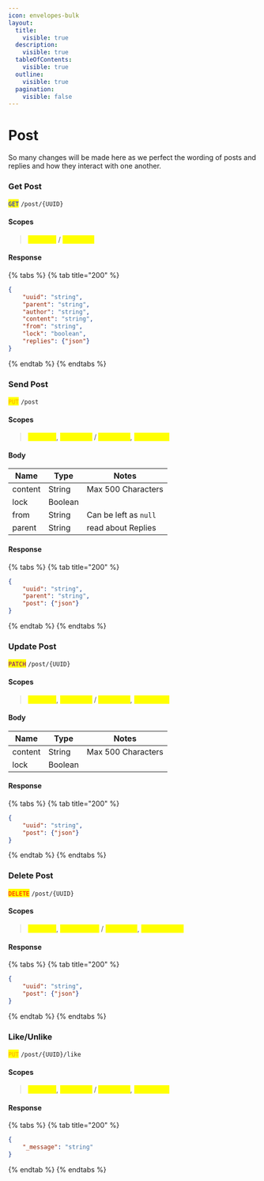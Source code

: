 ```yaml
---
icon: envelopes-bulk
layout:
  title:
    visible: true
  description:
    visible: true
  tableOfContents:
    visible: true
  outline:
    visible: true
  pagination:
    visible: false
---
```


# Post

So many changes will be made here as we perfect the wording of posts and replies and how they interact with one another.

### Get Post

<mark style="color:blue;">`GET`</mark> `/post/{UUID}`

#### Scopes

> <mark style="color:yellow;">`post.get`</mark> / <mark style="color:yellow;">`reply.get`</mark>

#### Response

{% tabs %}
{% tab title="200" %}
```json
{
    "uuid": "string",
    "parent": "string",
    "author": "string",
    "content": "string",
    "from": "string",
    "lock": "boolean",
    "replies": {"json"}
}
```
{% endtab %}
{% endtabs %}

### Send Post

<mark style="color:orange;">`PUT`</mark> `/post`

#### Scopes

> <mark style="color:yellow;">`post.get`</mark>, <mark style="color:yellow;">`post.send`</mark> / <mark style="color:yellow;">`reply.get`</mark>, <mark style="color:yellow;">`reply.post`</mark>

#### Body

| Name    | Type    | Notes                 |
| ------- | ------- | --------------------- |
| content | String  | Max 500 Characters    |
| lock    | Boolean |                       |
| from    | String  | Can be left as `null` |
| parent  | String  | read about Replies    |

#### Response

{% tabs %}
{% tab title="200" %}
```json
{
    "uuid": "string",
    "parent": "string",
    "post": {"json"}
}
```
{% endtab %}
{% endtabs %}

### Update Post

<mark style="color:purple;">`PATCH`</mark> `/post/{UUID}`

#### Scopes

> <mark style="color:yellow;">`post.get`</mark>, <mark style="color:yellow;">`post.edit`</mark> / <mark style="color:yellow;">`reply.get`</mark>, <mark style="color:yellow;">`reply.edit`</mark>

#### Body

| Name    | Type    | Notes              |
| ------- | ------- | ------------------ |
| content | String  | Max 500 Characters |
| lock    | Boolean |                    |

#### Response

{% tabs %}
{% tab title="200" %}
```json
{
    "uuid": "string",
    "post": {"json"}
}
```
{% endtab %}
{% endtabs %}

### Delete Post

<mark style="color:red;">`DELETE`</mark> `/post/{UUID}`

#### Scopes

> <mark style="color:yellow;">`post.get`</mark>, <mark style="color:yellow;">`post.delete`</mark> / <mark style="color:yellow;">`reply.get`</mark>, <mark style="color:yellow;">`reply.delete`</mark>

#### Response

{% tabs %}
{% tab title="200" %}
```json
{
    "uuid": "string",
    "post": {"json"}
}
```
{% endtab %}
{% endtabs %}

### Like/Unlike

<mark style="color:orange;">`PUT`</mark> `/post/{UUID}/like`

#### Scopes

> <mark style="color:yellow;">`post.get`</mark>, <mark style="color:yellow;">`post.like`</mark> / <mark style="color:yellow;">`reply.get`</mark>, <mark style="color:yellow;">`reply.like`</mark>

#### Response

{% tabs %}
{% tab title="200" %}
```json
{
    "_message": "string"
}
```
{% endtab %}
{% endtabs %}

